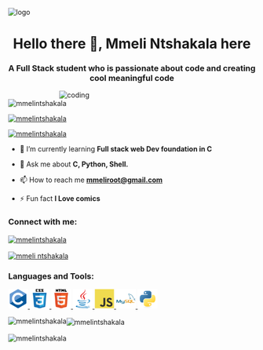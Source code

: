 
![logo](https://github.com/MmeliNtshakala/Mmeli_Ntshakala/blob/main/giphy.gif)
<h1 align="center">Hello there 👋, Mmeli Ntshakala here</h1>

<h3 align="center">A Full Stack student who is passionate about code and creating cool meaningful code</h3>

<img align="right" alt="coding" width="400" src="https://user-images.githubusercontent.com/19783675/259906130-5d3c8800-fb00-45d0-b9dd-7eb82f057baf.gif">
<p align="left"> <img src="https://komarev.com/ghpvc/?username=mmelintshakala&label=Profile%20views&color=0e75b6&style=flat" alt="mmelintshakala" /> </p>



<p align="left"> <a href="https://github.com/ryo-ma/github-profile-trophy"><img src="https://github-profile-trophy.vercel.app/?username=mmelintshakala" alt="mmelintshakala" /></a> </p>



<p align="left"> <a href="https://twitter.com/mmelintshakala" target="blank"><img src="https://img.shields.io/twitter/follow/mmelintshakala?logo=twitter&style=for-the-badge" alt="mmelintshakala" /></a> </p>



- 🌱 I’m currently learning **Full stack web Dev foundation in C**



- 💬 Ask me about **C, Python, Shell.**



- 📫 How to reach me **mmeliroot@gmail.com**



- ⚡ Fun fact **I Love comics**



<h3 align="left">Connect with me:</h3>

<p align="left">

<a href="https://twitter.com/mmelintshakala" target="blank"><img align="center" src="https://raw.githubusercontent.com/rahuldkjain/github-profile-readme-generator/master/src/images/icons/Social/twitter.svg" alt="mmelintshakala" height="30" width="40" /></a>

<a href="https://linkedin.com/in/mmeli ntshakala" target="blank"><img align="center" src="https://raw.githubusercontent.com/rahuldkjain/github-profile-readme-generator/master/src/images/icons/Social/linked-in-alt.svg" alt="mmeli ntshakala" height="30" width="40" /></a>

</p>



<h3 align="left">Languages and Tools:</h3>

<p align="left"> <a href="https://www.cprogramming.com/" target="_blank" rel="noreferrer"> <img src="https://raw.githubusercontent.com/devicons/devicon/master/icons/c/c-original.svg" alt="c" width="40" height="40"/> </a> <a href="https://www.w3schools.com/css/" target="_blank" rel="noreferrer"> <img src="https://raw.githubusercontent.com/devicons/devicon/master/icons/css3/css3-original-wordmark.svg" alt="css3" width="40" height="40"/> </a> <a href="https://www.w3.org/html/" target="_blank" rel="noreferrer"> <img src="https://raw.githubusercontent.com/devicons/devicon/master/icons/html5/html5-original-wordmark.svg" alt="html5" width="40" height="40"/> </a> <a href="https://www.java.com" target="_blank" rel="noreferrer"> <img src="https://raw.githubusercontent.com/devicons/devicon/master/icons/java/java-original.svg" alt="java" width="40" height="40"/> </a> <a href="https://developer.mozilla.org/en-US/docs/Web/JavaScript" target="_blank" rel="noreferrer"> <img src="https://raw.githubusercontent.com/devicons/devicon/master/icons/javascript/javascript-original.svg" alt="javascript" width="40" height="40"/> </a> <a href="https://www.mysql.com/" target="_blank" rel="noreferrer"> <img src="https://raw.githubusercontent.com/devicons/devicon/master/icons/mysql/mysql-original-wordmark.svg" alt="mysql" width="40" height="40"/> </a> <a href="https://www.python.org" target="_blank" rel="noreferrer"> <img src="https://raw.githubusercontent.com/devicons/devicon/master/icons/python/python-original.svg" alt="python" width="40" height="40"/> </a> </p>



<p><img align="left" src="https://github-readme-stats.vercel.app/api/top-langs?username=mmelintshakala&show_icons=true&locale=en&layout=compact" alt="mmelintshakala" /></p>



<p> <img align="center" src="https://github-readme-stats.vercel.app/api?username=mmelintshakala&show_icons=true&locale=en" alt="mmelintshakala" /></p>



<p><img align="center" src="https://github-readme-streak-stats.herokuapp.com/?user=mmelintshakala&" alt="mmelintshakala" /></p>
